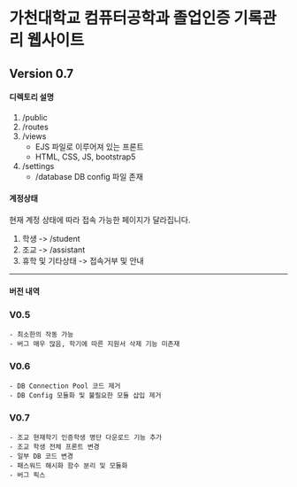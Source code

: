 가천대학교 컴퓨터공학과 졸업인증 기록관리 웹사이트
====================================================
## Version 0.7


#### **디렉토리 설명**
1. /public 
2. /routes
3. /views
   - EJS 파일로 이루어져 있는 프론트
   - HTML, CSS, JS, bootstrap5
4. /settings
   - /database DB config 파일 존재

#### **계정상태**
현재 계정 상태에 따라 접속 가능한 페이지가 달라집니다.
1. 학생 -> /student
2. 조교 -> /assistant
3. 휴학 및 기타상태 -> 접속거부 및 안내


-----
#### **버전 내역**
### V0.5
    - 최소한의 작동 가능
    - 버그 매우 많음, 학기에 따른 지원서 삭제 기능 미존재 
    
### V0.6
    - DB Connection Pool 코드 제거
    - DB Config 모듈화 및 불필요한 모듈 삽입 제거 
    
### V0.7
    - 조교 현재학기 인증학생 명단 다운로드 기능 추가
    - 조교 학생 전체 프론트 변경
    - 일부 DB 코드 변경
    - 패스워드 해시화 함수 분리 및 모듈화
    - 버그 픽스
    
